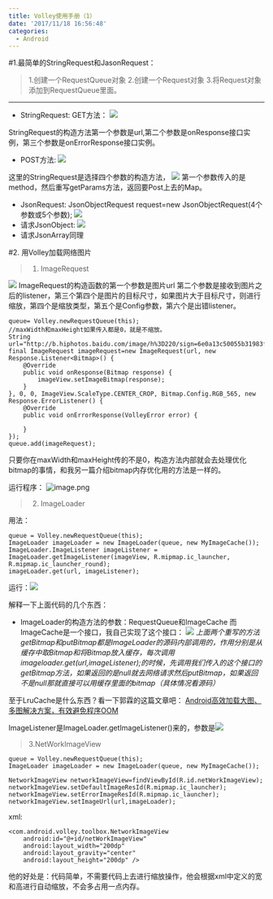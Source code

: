 ```yaml
---
title: Volley使用手册（1）
date: '2017/11/18 16:56:48'
categories:
  - Android
---
```


#1.最简单的StringRequest和JasonRequest：
>1.创建一个RequestQueue对象
2.创建一个Request对象
3.将Request对象添加到RequestQueue里面。
***
* StringRequest:
GET方法：
![](http://upload-images.jianshu.io/upload_images/7177220-b96883d71b580da1.png?imageMogr2/auto-orient/strip%7CimageView2/2/w/1240)

StringRequest的构造方法第一个参数是url,第二个参数是onResponse接口实例，第三个参数是onErrorResponse接口实例。
* POST方法:
![](http://upload-images.jianshu.io/upload_images/7177220-2bbe18889f2f141c.png?imageMogr2/auto-orient/strip%7CimageView2/2/w/1240)

这里的StringRequest是选择四个参数的构造方法，
![](http://upload-images.jianshu.io/upload_images/7177220-6cb90a0d4fb609ec.png?imageMogr2/auto-orient/strip%7CimageView2/2/w/512)
第一个参数传入的是method，然后重写getParams方法，返回要Post上去的Map。



* JsonRequest:
JsonObjectRequest request=new JsonObjectRequest(4个参数或5个参数);
![](http://upload-images.jianshu.io/upload_images/7177220-7c0cc1f944645f6b.png?imageMogr2/auto-orient/strip%7CimageView2/2/w/1024)
* 请求JsonObject:
![](http://upload-images.jianshu.io/upload_images/7177220-311a53cdcb12a47b.png?imageMogr2/auto-orient/strip%7CimageView2/2/w/1240)
* 请求JsonArray同理


#2. 用Volley加载网络图片
>1. ImageRequest

![](http://upload-images.jianshu.io/upload_images/7177220-81fa719f14451d62.png?imageMogr2/auto-orient/strip%7CimageView2/2/w/1240)
ImageRequest的构造函数的第一个参数是图片url
第二个参数是接收到图片之后的listener，第三个第四个是图片的目标尺寸，如果图片大于目标尺寸，则进行缩放，第四个是缩放类型，第五个是Config参数，第六个是出错listener。
```
queue= Volley.newRequestQueue(this);
//maxWidth和maxHeight如果传入都是0，就是不缩放。
String url="http://b.hiphotos.baidu.com/image/h%3D220/sign=6e0a13c50055b31983f9857773ab8286/279759ee3d6d55fb733229e267224f4a21a4dd7a.jpg";
final ImageRequest imageRequest=new ImageRequest(url, new Response.Listener<Bitmap>() {
    @Override
    public void onResponse(Bitmap response) {
        imageView.setImageBitmap(response);
    }
}, 0, 0, ImageView.ScaleType.CENTER_CROP, Bitmap.Config.RGB_565, new Response.ErrorListener() {
    @Override
    public void onErrorResponse(VolleyError error) {

    }
});
queue.add(imageRequest);
```
只要你在maxWidth和maxHeight传的不是0，构造方法内部就会去处理优化bitmap的事情，和我另一篇介绍bitmap内存优化用的方法是一样的。

运行程序：
![image.png](http://upload-images.jianshu.io/upload_images/7177220-df36920b2ac95d46.png?imageMogr2/auto-orient/strip%7CimageView2/2/w/300)

>2. ImageLoader

用法：
```
queue = Volley.newRequestQueue(this);
ImageLoader imageLoader = new ImageLoader(queue, new MyImageCache());
ImageLoader.ImageListener imageListener = ImageLoader.getImageListener(imageView, R.mipmap.ic_launcher, R.mipmap.ic_launcher_round);
imageLoader.get(url, imageListener);
```
运行：![](http://upload-images.jianshu.io/upload_images/7177220-130cd0dafb691ca2.png?imageMogr2/auto-orient/strip%7CimageView2/2/w/1240)

解释一下上面代码的几个东西：
* ImageLoader的构造方法的参数：RequestQueue和ImageCache
而ImageCache是一个接口，我自己实现了这个接口：
![](http://upload-images.jianshu.io/upload_images/7177220-3bb99477899e58a0.png?imageMogr2/auto-orient/strip%7CimageView2/2/w/1240)
*上面两个重写的方法getBitmap和putBitmap都是ImageLoader的源码内部调用的，作用分别是从缓存中取Bitmap和将Bitmap放入缓存，每次调用imageloader.get(url,imageListener);的时候，先调用我们传入的这个接口的getBitmap方法，如果返回的是null就去网络请求然后putBitmap，如果返回不是null那就直接可以用缓存里面的bitmap（具体情况看源码）*

至于LruCache是什么东西？看一下郭霖的这篇文章吧：
[Android高效加载大图、多图解决方案，有效避免程序OOM](http://blog.csdn.net/guolin_blog/article/details/9316683)

ImageListener是ImageLoader.getImageListener()来的，参数是![](http://upload-images.jianshu.io/upload_images/7177220-b04da80cd876525c.png?imageMogr2/auto-orient/strip%7CimageView2/2/w/1240)
>3.NetWorkImageView

```
queue = Volley.newRequestQueue(this);
ImageLoader imageLoader = new ImageLoader(queue, new MyImageCache());

NetworkImageView networkImageView=findViewById(R.id.netWorkImageView);
networkImageView.setDefaultImageResId(R.mipmap.ic_launcher);
networkImageView.setErrorImageResId(R.mipmap.ic_launcher);
networkImageView.setImageUrl(url,imageLoader);
```
xml:
```
<com.android.volley.toolbox.NetworkImageView
    android:id="@+id/netWorkImageView"
    android:layout_width="200dp"
    android:layout_gravity="center"
    android:layout_height="200dp" />
```
他的好处是：代码简单，不需要代码上去进行缩放操作，他会根据xml中定义的宽和高进行自动缩放，不会多占用一点内存。

                                                                                                                                                                                                                                                                                                                                                                                                                                                                                                                                                                                                                                                                                                                                                                                                                                                                                                                                                                                                                                                                                                                                                                                                                                                                                                                                                                                                                                                                                                                                                                                                                                                                                                                                                                                                                                                                                                                                                                                                                                                                                                                                                                                                                                                                                                                                                                                                                                                                                                                                                                                                                                                                                                                                                                                                                                                                                                                                                                                                                                                                                                                                                                                                                                                                                                                                                                                                                                                                                                                                                                                                                                                                                                                                                                                                                                                                                                                                                                                                                                                                                                                                                                                                                                                                                                                                                                                                                                                                                                                                                                                                                                                                                                                                                                                                                                                                                                                                                                                                                                                                                                                                                                                                                                                                                                                                                                                      